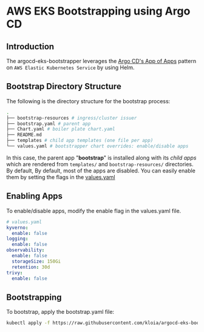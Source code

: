 # AWS EKS Bootstrapping using Argo CD

## Introduction

The argocd-eks-bootstrapper leverages the [Argo CD's App of Apps](https://argo-cd.readthedocs.io/en/stable/operator-manual/cluster-bootstrapping/) pattern on `AWS Elastic Kubernetes Service` by using Helm.

## Bootstrap Directory Structure
The following is the directory structure for the bootstrap process:

```bash
.
├── bootstrap-resources # ingress/cluster issuer
├── bootstrap.yaml # parent app
├── Chart.yaml # boiler plate chart.yaml
├── README.md 
├── templates # child app templates (one file per app)
└── values.yaml # bootstrapper chart overrides: enable/disable apps
```

In this case, the parent app "**bootstrap**" is installed along with its *child apps* which are rendered from `templates/` and `bootstrap-resources/` directories.
By default, By default, most of the apps are disabled. You can easily enable them by setting the flags in the [values.yaml](./helm/values.yaml)

## Enabling Apps

To enable/disable apps, modify the enable flag in the values.yaml file.

```yaml
# values.yaml
kyverno:
  enable: false  
logging:
  enable: false
observability:
  enable: false
  storageSize: 150Gi
  retention: 30d
trivy:
  enable: false
```


## Bootstrapping

To bootstrap, apply the bootstrap.yaml file:

```bash
kubectl apply -f https://raw.githubusercontent.com/kloia/argocd-eks-bootstrapper/main/helm/bootstrap.yaml
```
